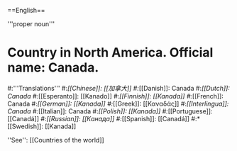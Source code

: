 ==English==

'''proper noun'''

# Country in North America. Official name: Canada.
#:'''Translations'''
#:*[[Chinese]]: [[加拿大]]
#:*[[Danish]]: Canada
#:*[[Dutch]]: Canada
#:*[[Esperanto]]: [[Kanado]]
#:*[[Finnish]]: [[Kanada]]
#:*[[French]]: Canada
#:*[[German]]: [[Kanada]]
#:*[[Greek]]: [[Καναδάς]]
#:*[[Interlingua]]: Canada
#:*[[Italian]]: Canada
#:*[[Polish]]: [[Kanada]]
#:*[[Portuguese]]: [[Canadá]]
#:*[[Russian]]: [[Канада]]
#:*[[Spanish]]: [[Canadá]]
#:*[[Swedish]]: [[Kanada]]

''See'': [[Countries of the world]]
